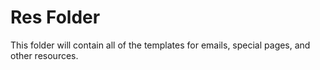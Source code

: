 # Res Folder

This folder will contain all of the templates for emails, special pages, and other resources.
